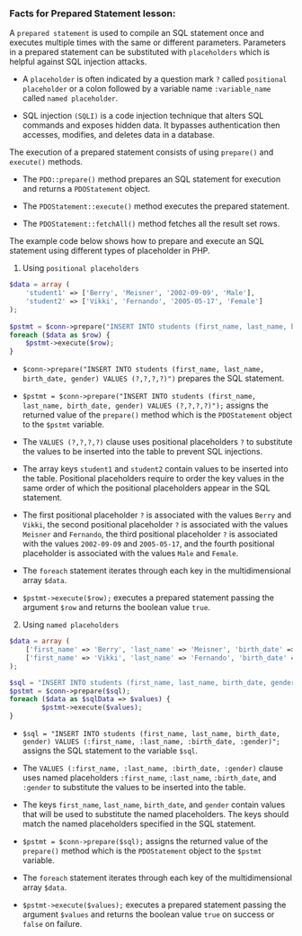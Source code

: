 ### Facts for Prepared Statement lesson:

A `prepared statement` is used to compile an SQL statement once and executes multiple times with the same or different parameters. Parameters in a prepared statement can be substituted with `placeholders` which is helpful against SQL injection attacks.

- A `placeholder` is often indicated by a question mark `?` called `positional placeholder` or a colon followed by a variable name `:variable_name` called `named placeholder`.

- SQL injection `(SQLI)` is a code injection technique that alters SQL commands and exposes hidden data. It bypasses authentication then accesses, modifies, and deletes data in a database.

The execution of a prepared statement consists of using `prepare()` and `execute()` methods. 

- The `PDO::prepare()` method prepares an SQL statement for execution and returns a `PDOStatement` object.

- The `PDOStatement::execute()` method executes the prepared statement.

- The `PDOStatement::fetchAll()` method fetches all the result set rows.

The example code below shows how to prepare and execute an SQL statement using different types of placeholder in PHP.

1. Using `positional placeholders`

```php
$data = array (
    'student1' => ['Berry', 'Meisner', '2002-09-09', 'Male'],
    'student2' => ['Vikki', 'Fernando', '2005-05-17', 'Female']
);
        
$pstmt = $conn->prepare("INSERT INTO students (first_name, last_name, birth_date, gender) VALUES (?,?,?,?)");
foreach ($data as $row) {
    $pstmt->execute($row);
}
```
- `$conn->prepare("INSERT INTO students (first_name, last_name, birth_date, gender) VALUES (?,?,?,?)")` prepares the SQL statement.

- `$pstmt = $conn->prepare("INSERT INTO students (first_name, last_name, birth_date, gender) VALUES (?,?,?,?)");` assigns the returned value of the `prepare()` method which is the `PDOStatement` object to the `$pstmt` variable.

- The `VALUES (?,?,?,?)` clause uses positional placeholders `?` to substitute the values to be inserted into the table to prevent SQL injections.

- The array keys `student1` and `student2` contain values to be inserted into the table. Positional placeholders require to order the key values in the same order of which the positional placeholders appear in the SQL statement.

- The first positional placeholder `?` is associated with the values `Berry` and `Vikki`, the second positional placeholder `?` is associated with the values `Meisner` and `Fernando`, the third positional placeholder `?` is associated with the values `2002-09-09` and `2005-05-17`, and the fourth positional placeholder is associated with the values `Male` and `Female`.

- The `foreach` statement iterates through each key in the multidimensional array `$data`.

- `$pstmt->execute($row);` executes a prepared statement passing the argument `$row` and returns the boolean value `true`.

2. Using `named placeholders`

```php
$data = array (
    ['first_name' => 'Berry', 'last_name' => 'Meisner', 'birth_date' => '2002-09-09', 'gender' => 'Male'],
    ['first_name' => 'Vikki', 'last_name' => 'Fernando', 'birth_date' => '2005-05-17', 'gender' => 'Female']
);

$sql = "INSERT INTO students (first_name, last_name, birth_date, gender) VALUES (:first_name, :last_name, :birth_date, :gender)";
$pstmt = $conn->prepare($sql);
foreach ($data as $sqlData => $values) {
        $pstmt->execute($values);
}
```
- `$sql = "INSERT INTO students (first_name, last_name, birth_date, gender) VALUES (:first_name, :last_name, :birth_date, :gender)";` assigns the SQL statement to the variable `$sql`.

- The `VALUES (:first_name, :last_name, :birth_date, :gender)` clause uses named placeholders `:first_name`, `:last_name`, `:birth_date`, and `:gender` to substitute the values to be inserted into the table.

- The keys `first_name`, `last_name`, `birth_date`, and `gender` contain values that will be used to substitute the named placeholders. The keys should match the named placeholders specified in the SQL statement.

- `$pstmt = $conn->prepare($sql);` assigns the returned value of the `prepare()` method which is the `PDOStatement` object to the `$pstmt` variable.

- The `foreach` statement iterates through each key of the multidimensional array `$data`.

- `$pstmt->execute($values);` executes a prepared statement passing the argument `$values` and returns the boolean value `true` on success or `false` on failure.
